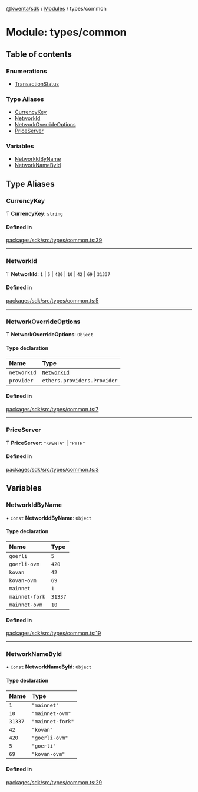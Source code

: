[@kwenta/sdk](../README.md) / [Modules](../modules.md) / types/common

# Module: types/common

## Table of contents

### Enumerations

- [TransactionStatus](../enums/types_common.TransactionStatus.md)

### Type Aliases

- [CurrencyKey](types_common.md#currencykey)
- [NetworkId](types_common.md#networkid)
- [NetworkOverrideOptions](types_common.md#networkoverrideoptions)
- [PriceServer](types_common.md#priceserver)

### Variables

- [NetworkIdByName](types_common.md#networkidbyname)
- [NetworkNameById](types_common.md#networknamebyid)

## Type Aliases

### CurrencyKey

Ƭ **CurrencyKey**: `string`

#### Defined in

[packages/sdk/src/types/common.ts:39](https://github.com/Kwenta/kwenta/blob/60f0875a3/packages/sdk/src/types/common.ts#L39)

___

### NetworkId

Ƭ **NetworkId**: ``1`` \| ``5`` \| ``420`` \| ``10`` \| ``42`` \| ``69`` \| ``31337``

#### Defined in

[packages/sdk/src/types/common.ts:5](https://github.com/Kwenta/kwenta/blob/60f0875a3/packages/sdk/src/types/common.ts#L5)

___

### NetworkOverrideOptions

Ƭ **NetworkOverrideOptions**: `Object`

#### Type declaration

| Name | Type |
| :------ | :------ |
| `networkId` | [`NetworkId`](types_common.md#networkid) |
| `provider` | `ethers.providers.Provider` |

#### Defined in

[packages/sdk/src/types/common.ts:7](https://github.com/Kwenta/kwenta/blob/60f0875a3/packages/sdk/src/types/common.ts#L7)

___

### PriceServer

Ƭ **PriceServer**: ``"KWENTA"`` \| ``"PYTH"``

#### Defined in

[packages/sdk/src/types/common.ts:3](https://github.com/Kwenta/kwenta/blob/60f0875a3/packages/sdk/src/types/common.ts#L3)

## Variables

### NetworkIdByName

• `Const` **NetworkIdByName**: `Object`

#### Type declaration

| Name | Type |
| :------ | :------ |
| `goerli` | ``5`` |
| `goerli-ovm` | ``420`` |
| `kovan` | ``42`` |
| `kovan-ovm` | ``69`` |
| `mainnet` | ``1`` |
| `mainnet-fork` | ``31337`` |
| `mainnet-ovm` | ``10`` |

#### Defined in

[packages/sdk/src/types/common.ts:19](https://github.com/Kwenta/kwenta/blob/60f0875a3/packages/sdk/src/types/common.ts#L19)

___

### NetworkNameById

• `Const` **NetworkNameById**: `Object`

#### Type declaration

| Name | Type |
| :------ | :------ |
| `1` | ``"mainnet"`` |
| `10` | ``"mainnet-ovm"`` |
| `31337` | ``"mainnet-fork"`` |
| `42` | ``"kovan"`` |
| `420` | ``"goerli-ovm"`` |
| `5` | ``"goerli"`` |
| `69` | ``"kovan-ovm"`` |

#### Defined in

[packages/sdk/src/types/common.ts:29](https://github.com/Kwenta/kwenta/blob/60f0875a3/packages/sdk/src/types/common.ts#L29)
